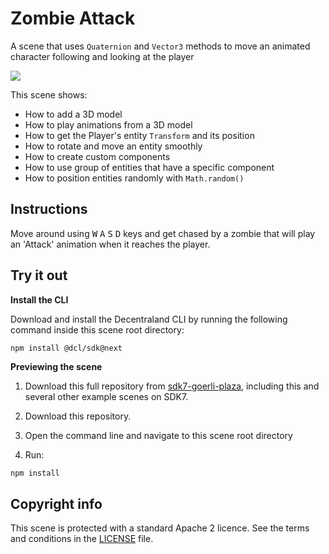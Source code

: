# Zombie Attack

A scene that uses `Quaternion` and `Vector3` methods to move an animated character following and looking at the player

![](screenshots/zombie-attack.gif)

This scene shows:

- How to add a 3D model
- How to play animations from a 3D model
- How to get the Player's entity `Transform` and its position
- How to rotate and move an entity smoothly
- How to create custom components
- How to use group of entities that have a specific component
- How to position entities randomly with `Math.random()`

## Instructions

Move around using <kbd>W</kbd> <kbd>A</kbd> <kbd>S</kbd> <kbd>D</kbd> keys and get chased by a zombie that will play an 'Attack' animation when it reaches the player.

## Try it out

**Install the CLI**

Download and install the Decentraland CLI by running the following command inside this scene root directory:

```bash
npm install @dcl/sdk@next
```

**Previewing the scene**

1. Download this full repository from [sdk7-goerli-plaza](https://github.com/decentraland/sdk7-goerli-plaza/tree/main), including this and several other example scenes on SDK7.
1. Download this repository.

2. Open the command line and navigate to this scene root directory

3. Run:

```
npm install
```


## Copyright info

This scene is protected with a standard Apache 2 licence. See the terms and conditions in the [LICENSE](/LICENSE) file.
